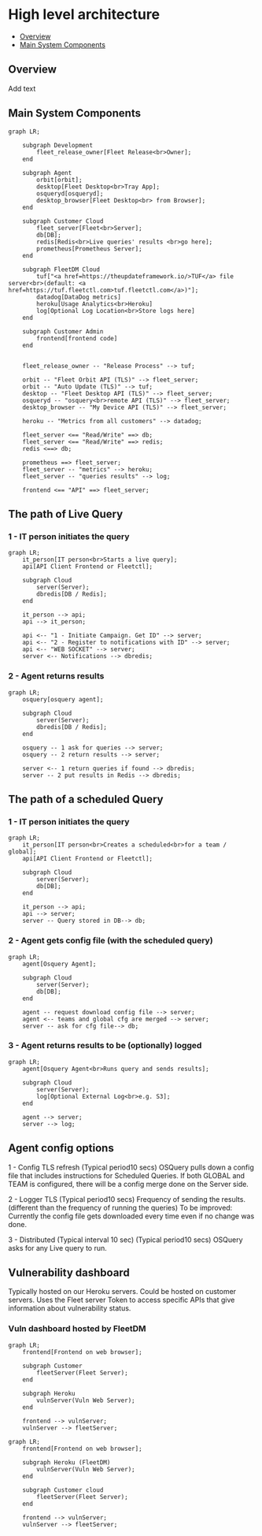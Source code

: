 # High level architecture

- [Overview](#overview)
- [Main System Components](#main-system-components)

## Overview

Add text

## Main System Components

```mermaid
graph LR;
    
    subgraph Development
        fleet_release_owner[Fleet Release<br>Owner];
    end

    subgraph Agent
        orbit[orbit];
        desktop[Fleet Desktop<br>Tray App];
        osqueryd[osqueryd];
        desktop_browser[Fleet Desktop<br> from Browser];
    end

    subgraph Customer Cloud
        fleet_server[Fleet<br>Server];
        db[DB];
        redis[Redis<br>Live queries' results <br>go here];
        prometheus[Prometheus Server];
    end

    subgraph FleetDM Cloud
        tuf["<a href=https://theupdateframework.io/>TUF</a> file server<br>(default: <a href=https://tuf.fleetctl.com>tuf.fleetctl.com</a>)"];
        datadog[DataDog metrics]
        heroku[Usage Analytics<br>Heroku]
        log[Optional Log Location<br>Store logs here]
    end

    subgraph Customer Admin
        frontend[frontend code]
    end


    fleet_release_owner -- "Release Process" --> tuf;

    orbit -- "Fleet Orbit API (TLS)" --> fleet_server;
    orbit -- "Auto Update (TLS)" --> tuf;
    desktop -- "Fleet Desktop API (TLS)" --> fleet_server;
    osqueryd -- "osquery<br>remote API (TLS)" --> fleet_server;
    desktop_browser -- "My Device API (TLS)" --> fleet_server;

    heroku -- "Metrics from all customers" --> datadog;

    fleet_server <== "Read/Write" ==> db;
    fleet_server <== "Read/Write" ==> redis;
    redis <==> db;

    prometheus ==> fleet_server;
    fleet_server -- "metrics" --> heroku;
    fleet_server -- "queries results" --> log;

    frontend <== "API" ==> fleet_server;

```



## The path of Live Query

### 1 - IT person initiates the query
```mermaid
graph LR;
    it_person[IT person<br>Starts a live query];
    api[API Client Frontend or Fleetctl];

    subgraph Cloud
        server(Server);
        dbredis[DB / Redis];
    end

    it_person --> api;
    api --> it_person;

    api <-- "1 - Initiate Campaign. Get ID" --> server;
    api <-- "2 - Register to notifications with ID" --> server;
    api <-- "WEB SOCKET" --> server;
    server <-- Notifications --> dbredis;

```

### 2 - Agent returns results
```mermaid
graph LR;
    osquery[osquery agent];

    subgraph Cloud
        server(Server);
        dbredis[DB / Redis];
    end

    osquery -- 1 ask for queries --> server;
    osquery -- 2 return results --> server;

    server <-- 1 return queries if found --> dbredis;
    server -- 2 put results in Redis --> dbredis;

```

## The path of a scheduled Query

### 1 - IT person initiates the query
```mermaid
graph LR;
    it_person[IT person<br>Creates a scheduled<br>for a team / global];
    api[API Client Frontend or Fleetctl];

    subgraph Cloud
        server(Server);
        db[DB];
    end

    it_person --> api;
    api --> server;
    server -- Query stored in DB--> db;
```
### 2 - Agent gets config file (with the scheduled query)
```mermaid
graph LR;
    agent[Osquery Agent];

    subgraph Cloud
        server(Server);
        db[DB];
    end

    agent -- request download config file --> server;
    agent <-- teams and global cfg are merged --> server;
    server -- ask for cfg file--> db;
```

### 3 - Agent returns results to be (optionally) logged
```mermaid
graph LR;
    agent[Osquery Agent<br>Runs query and sends results];

    subgraph Cloud
        server(Server);
        log[Optional External Log<br>e.g. S3];
    end

    agent --> server;
    server --> log;
```


## Agent  config options
1 - Config TLS refresh 
(Typical period10 secs) OSQuery pulls down a config file that includes instructions for Scheduled Queries. 
If both GLOBAL and TEAM is configured, there will be a config merge done on the Server side. 

2 - Logger TLS
(Typical period10 secs) Frequency of sending the results. (different than the frequency of running the queries)
To be improved: Currently the config file gets downloaded every time even if no change was done.

3 - Distributed (Typical interval 10 sec)
(Typical period10 secs) OSQuery asks for any Live query to run.


## Vulnerability dashboard
Typically hosted on our Heroku servers.
Could be hosted on customer servers.
Uses the Fleet server Token to access specific APIs that give information about vulnerability
status.

### Vuln dashboard hosted by FleetDM
```mermaid
graph LR;
    frontend[Frontend on web browser];

    subgraph Customer
        fleetServer(Fleet Server);
    end

    subgraph Heroku
        vulnServer(Vuln Web Server);
    end

    frontend --> vulnServer;
    vulnServer --> fleetServer;
```
```mermaid
graph LR;
    frontend[Frontend on web browser];

    subgraph Heroku (FleetDM)
        vulnServer(Vuln Web Server);
    end

    subgraph Customer cloud
        fleetServer(Fleet Server);
    end

    frontend --> vulnServer;
    vulnServer --> fleetServer;
```

